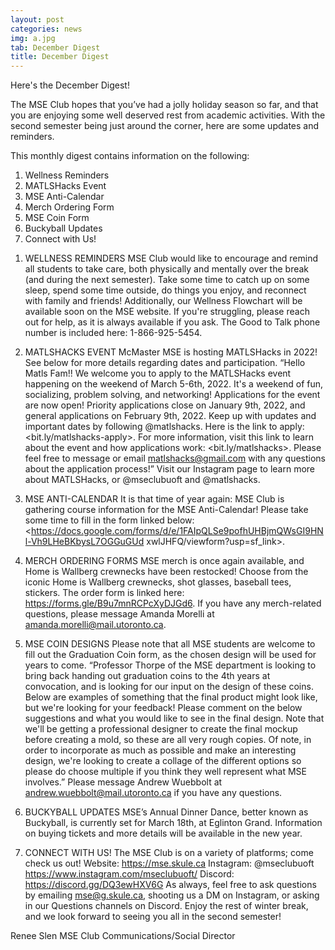 ```yaml
---
layout: post
categories: news
img: a.jpg
tab: December Digest
title: December Digest
---
```


Here's the December Digest!

The MSE Club hopes that you’ve had a jolly holiday season so far, and that you are enjoying some well deserved rest from academic activities. With the second semester being just around the corner, here are some updates and reminders.

This monthly digest contains information on the following:
1. Wellness Reminders
2. MATLSHacks Event
3. MSE Anti-Calendar
4. Merch Ordering Form
5. MSE Coin Form
6. Buckyball Updates
7. Connect with Us!

<!-- more -->

1. WELLNESS REMINDERS
MSE Club would like to encourage and remind all students to take care, both physically and mentally over the break (and during the next semester). Take some time to catch up on some sleep, spend some time outside, do things you enjoy, and reconnect with family and friends! Additionally, our Wellness Flowchart will be available soon on the MSE website. If you're struggling, please reach out for help, as it is always available if you ask. The Good to Talk phone number is included here: 1-866-925-5454.
2. MATLSHACKS EVENT
McMaster MSE is hosting MATLSHacks in 2022! See below for more details regarding dates and participation.
“Hello Matls Fam!!
We welcome you to apply to the MATLSHacks event happening on the weekend of March 5-6th, 2022. It's a weekend of fun, socializing, problem solving, and networking!
Applications for the event are now open! Priority applications close on January 9th, 2022, and general applications on February 9th, 2022. Keep up with updates and important dates by following @matlshacks. Here is the link to apply: <bit.ly/matlshacks-apply>.
For more information, visit this link to learn about the event and how applications work: <bit.ly/matlshacks>. Please feel free to message or email matlshacks@gmail.com with any questions about the application process!”
Visit our Instagram page to learn more about MATLSHacks, or @mseclubuoft and @matlshacks.
 
 3. MSE ANTI-CALENDAR
It is that time of year again: MSE Club is gathering course information for the MSE Anti-Calendar! Please take some time to fill in the form linked below: <https://docs.google.com/forms/d/e/1FAIpQLSe9pofhUHBjmQWsGI9HNl-Vh9LHeBKbysL7OGGuGUd xwlJHFQ/viewform?usp=sf_link>.
4. MERCH ORDERING FORMS
MSE merch is once again available, and Home is Wallberg crewnecks have been restocked! Choose from the iconic Home is Wallberg crewnecks, shot glasses, baseball tees, stickers. The order form is linked here: <https://forms.gle/B9u7mnRCPcXyDJGd6>.
If you have any merch-related questions, please message Amanda Morelli at amanda.morelli@mail.utoronto.ca.
5. MSE COIN DESIGNS
Please note that all MSE students are welcome to fill out the Graduation Coin form, as the chosen design will be used for years to come.
“Professor Thorpe of the MSE department is looking to bring back handing out graduation coins to the 4th years at convocation, and is looking for our input on the design of these coins. Below are examples of something that the final product might look like, but we're looking for your feedback! Please comment on the below suggestions and what you would like to see in the final design. Note that we'll be getting a professional designer to create the final mockup before creating a mold, so these are all very rough copies. Of note, in order to incorporate as much as possible and make an interesting design, we're looking to create a collage of the different options so please do choose multiple if you think they well represent what MSE involves.”
Please message Andrew Wuebbolt at andrew.wuebbolt@mail.utoronto.ca if you have any questions.
6. BUCKYBALL UPDATES
MSE’s Annual Dinner Dance, better known as Buckyball, is currently set for March 18th, at Eglinton Grand. Information on buying tickets and more details will be available in the new year.
7. CONNECT WITH US!
The MSE Club is on a variety of platforms; come check us out! Website: <https://mse.skule.ca>
Instagram: @mseclubuoft <https://www.instagram.com/mseclubuoft/> Discord: <https://discord.gg/DQ3ewHXV6G>
As always, feel free to ask questions by emailing mse@g.skule.ca, shooting us a DM on Instagram, or asking in our Questions channels on Discord.
Enjoy the rest of winter break, and we look forward to seeing you all in the second semester!
      
 Renee Slen
MSE Club Communications/Social Director

